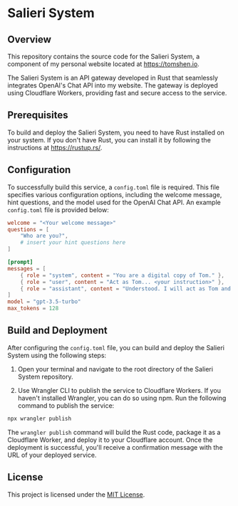 # Salieri System

## Overview
This repository contains the source code for the Salieri System, a component of my personal website located at <https://tomshen.io>.

The Salieri System is an API gateway developed in Rust that seamlessly integrates OpenAI's Chat API into my website. The gateway is deployed using Cloudflare Workers, providing fast and secure access to the service.

## Prerequisites
To build and deploy the Salieri System, you need to have Rust installed on your system. If you don't have Rust, you can install it by following the instructions at <https://rustup.rs/>.

## Configuration
To successfully build this service, a `config.toml` file is required. This file specifies various configuration options, including the welcome message, hint questions, and the model used for the OpenAI Chat API. An example `config.toml` file is provided below:

```toml
welcome = "<Your welcome message>"
questions = [
    "Who are you?",
    # insert your hint questions here
]

[prompt]
messages = [
    { role = "system", content = "You are a digital copy of Tom." },
    { role = "user", content = "Act as Tom... <your instruction>" },
    { role = "assistant", content = "Understood. I will act as Tom and answer very concisely." },
]
model = "gpt-3.5-turbo"
max_tokens = 128
```

## Build and Deployment

After configuring the `config.toml` file, you can build and deploy the Salieri System using the following steps:

1. Open your terminal and navigate to the root directory of the Salieri System repository.

2. Use Wrangler CLI to publish the service to Cloudflare Workers. If you haven't installed Wrangler, you can do so using npm. Run the following command to publish the service:

```bash
npx wrangler publish
```

The `wrangler publish` command will build the Rust code, package it as a Cloudflare Worker, and deploy it to your Cloudflare account. Once the deployment is successful, you'll receive a confirmation message with the URL of your deployed service.

## License
This project is licensed under the [MIT License](LICENSE).
